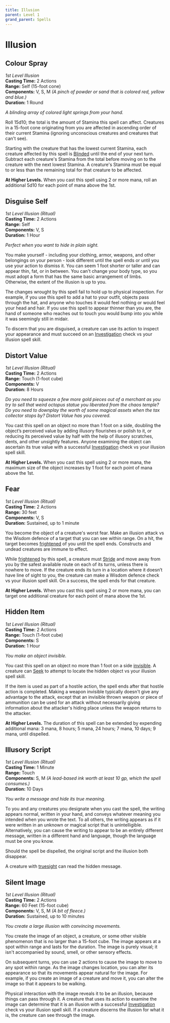 ```yaml
---
title: Illusion
parent: Level 1
grand_parent: Spells
---
```


# Illusion

## Colour Spray
*1st Level Illusion*<br>
**Casting Time:** 2 Actions<br>
**Range:** Self (15-foot cone)<br>
**Components:** V, S, M *(A pinch of powder or sand that is colored red, yellow and blue.)*<br>
**Duration:** 1 Round

*A blinding array of colored light springs from your hand.*

Roll 15d10; the total is the amount of Stamina this spell can affect. Creatures in a 15-foot cone originating from you are affected in ascending order of their current Stamina (ignoring unconscious creatures and creatures that can't see).

Starting with the creature that has the lowest current Stamina, each creature affected by this spell is [Blinded](https://stormchaserroleplaying.com/stormchaserRPG/Conditions/Blinded/) until the end of your next turn. Subtract each creature's Stamina from the total before moving on to the creature with the next lowest Stamina. A creature's Stamina must be equal to or less than the remaining total for that creature to be affected.

**At Higher Levels.** When you cast this spell using 2 or more mana, roll an additional 5d10 for each point of mana above the 1st.

## Disguise Self
*1st Level Illusion (Ritual)*<br>
**Casting Time:** 2 Actions<br>
**Range:** Self<br>
**Components:** V, S<br>
**Duration:** 1 Hour

*Perfect when you want to hide in plain sight.*

You make yourself - including your clothing, armor, weapons, and other belongings on your person - look different until the spell ends or until you use your action to dismiss it. You can seem 1 foot shorter or taller and can appear thin, fat, or in between. You can't change your body type, so you must adopt a form that has the same basic arrangement of limbs. Otherwise, the extent of the illusion is up to you.

The changes wrought by this spell fail to hold up to physical inspection. For example, if you use this spell to add a hat to your outfit, objects pass through the hat, and anyone who touches it would feel nothing or would feel your head and hair. If you use this spell to appear thinner than you are, the hand of someone who reaches out to touch you would bump into you while it was seemingly still in midair.

To discern that you are disguised, a creature can use its action to inspect your appearance and must succeed on an [Investigation](https://stormchaserroleplaying.com/stormchaserRPG/Skills/Investigation/) check vs your illusion spell skill.

## Distort Value
*1st Level Illusion (Ritual)*<br>
**Casting Time:** 2 Actions<br>
**Range:** Touch (1-foot cube)<br>
**Components:** V<br>
**Duration:** 8 Hours

*Do you need to squeeze a few more gold pieces out of a merchant as you try to sell that weird octopus statue you liberated from the chaos temple? Do you need to downplay the worth of some magical assets when the tax collector stops by? Distort Value has you covered.*

You cast this spell on an object no more than 1 foot on a side, doubling the object’s perceived value by adding illusory flourishes or polish to it, or reducing its perceived value by half with the help of illusory scratches, dents, and other unsightly features. Anyone examining the object can ascertain its true value with a successful [Investigation](https://stormchaserroleplaying.com/stormchaserRPG/Skills/Investigation/) check vs your illusion spell skill.

**At Higher Levels.** When you cast this spell using 2 or more mana, the maximum size of the object increases by 1 foot for each point of mana above the 1st.

## Fear
*1st Level Illusion (Ritual)*<br>
**Casting Time:** 2 Actions<br>
**Range:** 30 feet<br>
**Components:** V, S<br>
**Duration:** Sustained, up to 1 minute

You become the object of a creature's worst fear. Make an illusion attack vs the Wisdom defence of a target that you can see within range. On a hit, the target becomes [frightened](https://stormchaserroleplaying.com/stormchaserRPG/Conditions/Frightened/) of you until the spell ends. Constructs and undead creatures are immune to effect.

While [frightened](https://stormchaserroleplaying.com/stormchaserRPG/Conditions/Frightened/) by this spell, a creature must [Stride](https://stormchaserroleplaying.com/stormchaserRPG/Combat/Moves/Stride/) and move away from you by the safest available route on each of its turns, unless there is nowhere to move. If the creature ends its turn in a location where it doesn’t have line of sight to you, the creature can make a Wisdom defence check vs your illusion spell skill. On a success, the spell ends for that creature.

**At Higher Levels.** When you cast this spell using 2 or more mana, you can target one additional creature for each point of mana above the 1st.

## Hidden Item
*1st Level Illusion (Ritual)*<br>
**Casting Time:** 2 Actions<br>
**Range:** Touch (1-foot cube)<br>
**Components:** S<br>
**Duration:** 1 Hour

*You make an object invisible.*

You cast this spell on an object no more than 1 foot on a side [invisible](https://stormchaserroleplaying.com/stormchaserRPG/General/Perception/Concealment/#invisible). A creature can [Seek](https://stormchaserroleplaying.com/stormchaserRPG/Combat/Actions/Seek/) to attempt to locate the hidden object vs your illusion spell skill.

If the item is used as part of a hostile action, the spell ends after that hostile action is completed. Making a weapon invisible typically doesn't give any advantage to the attack, except that an invisible thrown weapon or piece of ammunition can be used for an attack without necessarily giving information about the attacker's hiding place unless the weapon returns to the attacker.

**At Higher Levels.** The duration of this spell can be extended by expending additional mana: 3 mana, 8 hours; 5 mana, 24 hours; 7 mana, 10 days; 9 mana, until dispelled.

## Illusory Script
*1st Level Illusion (Ritual)*<br>
**Casting Time:** 1 Minute<br>
**Range:** Touch<br>
**Components:** S, M *(A lead-based ink worth at least 10 gp, which the spell consumes.)*<br>
**Duration:** 10 Days

*You write a message and hide its true meaning.*

To you and any creatures you designate when you cast the spell, the writing appears normal, written in your hand, and conveys whatever meaning you intended when you wrote the text. To all others, the writing appears as if it were written in an unknown or magical script that is unintelligible. Alternatively, you can cause the writing to appear to be an entirely different message, written in a different hand and language, though the language must be one you know.

Should the spell be dispelled, the original script and the illusion both disappear.

A creature with [truesight](https://stormchaserroleplaying.com/stormchaserRPG/Exploration/Environment/VisionandLight/#truesight) can read the hidden message.

## Silent Image
*1st Level Illusion (Ritual)*<br>
**Casting Time:** 2 Actions<br>
**Range:** 60 Feet (15-foot cube)<br>
**Components:** V, S, M *(A bit of fleece.)*<br>
**Duration:** Sustained, up to 10 minutes

*You create a large illusion with convincing movements.*

You create the image of an object, a creature, or some other visible phenomenon that is no larger than a 15-foot cube. The image appears at a spot within range and lasts for the duration. The image is purely visual; it isn't accompanied by sound, smell, or other sensory effects.

On subsequent turns, you can use 2 actions to cause the image to move to any spot within range. As the image changes location, you can alter its appearance so that its movements appear natural for the image. For example, if you create an image of a creature and move it, you can alter the image so that it appears to be walking.

Physical interaction with the image reveals it to be an illusion, because things can pass through it. A creature that uses its action to examine the image can determine that it is an illusion with a successful [Investigation](https://stormchaserroleplaying.com/stormchaserRPG/Skills/Investigation/) check vs your illusion spell skill. If a creature discerns the illusion for what it is, the creature can see through the image.
